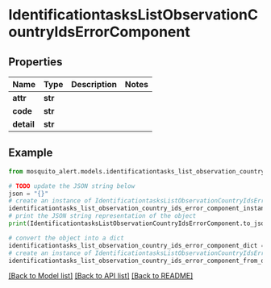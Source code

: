 # IdentificationtasksListObservationCountryIdsErrorComponent


## Properties

Name | Type | Description | Notes
------------ | ------------- | ------------- | -------------
**attr** | **str** |  | 
**code** | **str** |  | 
**detail** | **str** |  | 

## Example

```python
from mosquito_alert.models.identificationtasks_list_observation_country_ids_error_component import IdentificationtasksListObservationCountryIdsErrorComponent

# TODO update the JSON string below
json = "{}"
# create an instance of IdentificationtasksListObservationCountryIdsErrorComponent from a JSON string
identificationtasks_list_observation_country_ids_error_component_instance = IdentificationtasksListObservationCountryIdsErrorComponent.from_json(json)
# print the JSON string representation of the object
print(IdentificationtasksListObservationCountryIdsErrorComponent.to_json())

# convert the object into a dict
identificationtasks_list_observation_country_ids_error_component_dict = identificationtasks_list_observation_country_ids_error_component_instance.to_dict()
# create an instance of IdentificationtasksListObservationCountryIdsErrorComponent from a dict
identificationtasks_list_observation_country_ids_error_component_from_dict = IdentificationtasksListObservationCountryIdsErrorComponent.from_dict(identificationtasks_list_observation_country_ids_error_component_dict)
```
[[Back to Model list]](../README.md#documentation-for-models) [[Back to API list]](../README.md#documentation-for-api-endpoints) [[Back to README]](../README.md)


